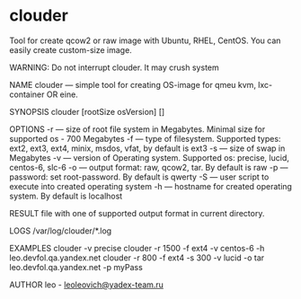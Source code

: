 clouder
=======
Tool for create qcow2 or raw image with Ubuntu, RHEL, CentOS.
You can easily create custom-size image.

WARNING: Do not interrupt clouder. It may crush system


NAME
     clouder — simple tool for creating OS-image for qmeu kvm, lxc-container OR eine.


SYNOPSIS
     clouder [rootSize osVersion] [<advanced options>]


OPTIONS
     -r — size of root file system in Megabytes. Minimal size for supported os - 700
     Megabytes
     -f — type of filesystem. Supported types: ext2, ext3, ext4, minix, msdos, vfat, by
     default is ext3
     -s — size of swap in Megabytes
     -v — version of Operating system. Supported os: precise, lucid, centos-6, slc-6
     -o — output format: raw, qcow2, tar. By default is raw
     -p — password: set root-password. By default is qwerty
     -S — user script to execute into created operating system
     -h — hostname for created operating system. By default is localhost


RESULT
     file with one of supported output format in current directory.


LOGS
     /var/log/clouder/*.log


EXAMPLES
     clouder -v precise
     clouder -r 1500 -f ext4 -v centos-6 -h leo.devfol.qa.yandex.net
     clouder -r 800 -f ext4 -s 300 -v lucid -o tar
     leo.devfol.qa.yandex.net -p myPass


AUTHOR
     leo - leoleovich@yadex-team.ru
